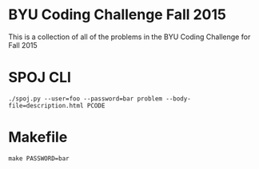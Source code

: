 BYU Coding Challenge Fall 2015
==========================

This is a collection of all of the problems in the BYU Coding Challenge for Fall 2015

# SPOJ CLI

```
./spoj.py --user=foo --password=bar problem --body-file=description.html PCODE
```

# Makefile

```
make PASSWORD=bar
```
